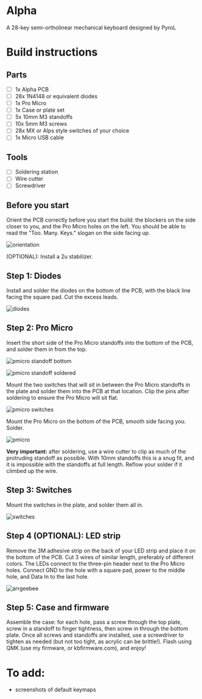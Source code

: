 # Alpha 

A 28-key semi-ortholinear mechanical keyboard designed by PyroL 

# Build instructions

## Parts

- [ ] 1x Alpha PCB
- [ ] 28x 1N4148 or equivalent diodes
- [ ] 1x Pro Micro
- [ ] 1x Case or plate set
- [ ] 5x 10mm M3 standoffs
- [ ] 10x 5mm M3 screws
- [ ] 28x MX or Alps style switches of your choice
- [ ] 1x Micro USB cable

## Tools

- [ ] Soldering station
- [ ] Wire cutter
- [ ] Screwdriver

## Before you start

Orient the PCB correctly before you start the build: the blockers on the side closer to you, and the Pro Micro holes on the left. You should be able to read the "Too. Many. Keys." slogan on the side facing up.

![orientation](instruction_photos/orientation.jpg) 

(OPTIONAL): Install a 2u stabilizer.

## Step 1: Diodes

Install and solder the diodes on the bottom of the PCB, with the black line facing the square pad. Cut the excess leads. 

![diodes](instruction_photos/diodes.jpg)

## Step 2: Pro Micro
Insert the short side of the Pro Micro standoffs into the bottom of the PCB, and solder them in from the top.

![pmicro standoff bottom](instruction_photos/pmicro1.jpg)

![pmicro standoff soldered](instruction_photos/pmicro2.jpg)

Mount the two switches that will sit in between the Pro Micro standoffs in the plate and solder them into the PCB at that location. Clip the pins after soldering to ensure the Pro Micro will sit flat. 

![pmicro switches](instruction_photos/pmicroswitches.jpg)

Mount the Pro Micro on the bottom of the PCB, smooth side facing you. Solder.

![pmicro](instruction_photos/pmicrosoldered.jpg)

**Very important:** after soldering, use a wire cutter to clip as much of the protruding standoff as possible. With 10mm standoffs this is a snug fit, and it is impossible with the standoffs at full length. Reflow your solder if it climbed up the wire.

## Step 3: Switches

Mount the switches in the plate, and solder them all in.

![switches](instruction_photos/switches.jpg)

## Step 4 (OPTIONAL): LED strip

Remove the 3M adhesive strip on the back of your LED strip and place it on the bottom of the PCB. Cut 3 wires of similar length, preferably of different colors. The LEDs connect to the three-pin header next to the Pro Micro holes. Connect GND to the hole with a square pad, power to the middle hole, and Data In to the last hole.

![arrgeebee](instruction_photos/rgb.jpg)

## Step 5: Case and firmware

Assemble the case: for each hole, pass a screw through the top plate, screw in a standoff to finger tightness, then screw in through the bottom plate. Once all screws and standoffs are installed, use a screwdriver to tighten as needed (but not too tight, as acrylic can be brittle!). Flash using QMK (use my firmware, or kbfirmware.com), and enjoy!

# To add:

- screenshots of default keymaps
